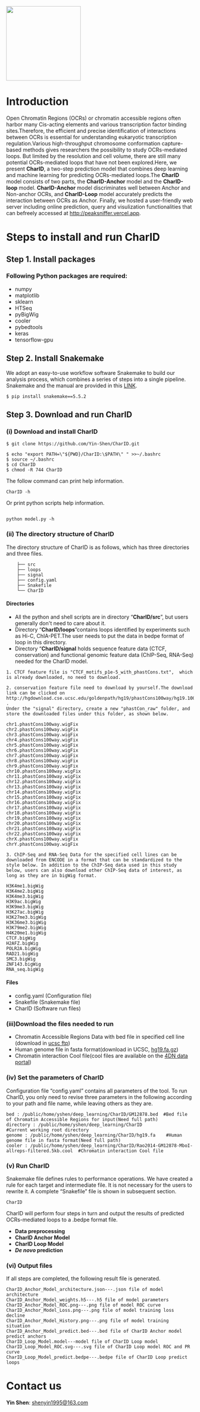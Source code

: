<img width="200px" src="https://raw.githubusercontent.com/Yin-Shen/CharPlant/master/logo.jpg" />

# Introduction
Open Chromatin Regions (OCRs) or chromatin accessible regions often harbor many Cis-acting elements and various transcription factor binding sites.Therefore, the efficient and precise identification of interactions between OCRs is essential for understanding eukaryotic transcription regulation.Various high-throughput chromosome conformation capture-based methods gives researchers the possibility to study OCRs-mediated loops. But limited by the resolution and cell volume, there are still many potential OCRs-mediated loops that have not been explored.Here,  we present **CharID**, a two-step prediction model that combines deep learning and machine learning for predicting OCRs-mediated loops.The **CharID** model consists of two parts, the **CharID-Anchor** model and the **CharID-loop** model. **CharID-Anchor** model discriminates well between Anchor and Non-anchor OCRs, and **CharID-Loop** model accurately predicts the interaction between OCRs as Anchor. Finally, we hosted a user-friendly web server including online prediction, query and visulization functionalities that can befreely accessed at http://peaksniffer.vercel.app. 

# Steps to install and run CharID

## Step 1. Install  packages
### Following Python packages are required:
* numpy
* matplotlib
* sklearn
* HTSeq
* pyBigWig
* cooler
* pybedtools
* keras
* tensorflow-gpu

## Step 2. Install  Snakemake
We adopt an easy-to-use workflow software Snakemake to build our analysis  process, which combines a series of steps into a single pipeline. Snakemake and the  manual are provided in this [LINK](https://snakemake.readthedocs.io/en/stable/index.html). 
```
$ pip install snakemake==5.5.2
```

## Step 3. Download and run CharID
### (i) Download and install CharID
```
$ git clone https://github.com/Yin-Shen/CharID.git
```
```
$ echo "export PATH=\"${PWD}/CharID:\$PATH\" " >>~/.bashrc
$ source ~/.bashrc
$ cd CharID
$ chmod -R 744 CharID
```

The follow command can print help information.
```
CharID -h
```
Or print python scripts help information.
```

python model.py -h
```

### (ii) The directory structure of CharID 

The directory structure of CharID is as follows, which has three directories and three files.
```
    ├── src
    ├── loops
    ├── signal 
    ├── config.yaml
    ├── Snakefile
    └── CharID

```
#### Directories
* All the python and shell scripts are in directory “**CharID/src**”, but users generally don't need to care about it.
* Directory “**CharID/loops**”contains loops identified by experiments such as Hi-C, ChIA-PET.The user needs to put the data in bedpe format of loop in this directory.
* Directory “**CharID/signal** holds sequence feature data (CTCF, conservation) and functional genomic feature data (ChIP-Seq, RNA-Seq) needed for the CharID model. 

```
1. CTCF feature file is "CTCF_motifs_p1e-5_with_phastCons.txt",  which is already downloaded, no need to download.
```

```
2. conservation feature file need to download by yourself.The download link can be clicked on http://hgdownload.cse.ucsc.edu/goldenpath/hg19/phastCons100way/hg19.100way.phastCons .
Under the "signal" directory, create a new "phastCon_raw" folder, and store the downloaded files under this folder, as shown below.
```
```
chr1.phastCons100way.wigFix
chr2.phastCons100way.wigFix
chr3.phastCons100way.wigFix
chr4.phastCons100way.wigFix
chr5.phastCons100way.wigFix
chr6.phastCons100way.wigFix
chr7.phastCons100way.wigFix
chr8.phastCons100way.wigFix
chr9.phastCons100way.wigFix
chr10.phastCons100way.wigFix
chr11.phastCons100way.wigFix
chr12.phastCons100way.wigFix
chr13.phastCons100way.wigFix
chr14.phastCons100way.wigFix
chr15.phastCons100way.wigFix
chr16.phastCons100way.wigFix
chr17.phastCons100way.wigFix
chr18.phastCons100way.wigFix
chr19.phastCons100way.wigFix
chr20.phastCons100way.wigFix
chr21.phastCons100way.wigFix
chr22.phastCons100way.wigFix
chrX.phastCons100way.wigFix
chrY.phastCons100way.wigFix
```
```
3. ChIP-Seq and RNA-Seq Data for the specified cell lines can be downloaded from ENCODE in a format that can be standardized to the style below. In addition to the ChIP-Seq data used in this study below, users can also download other ChIP-Seq data of interest, as long as they are in bigWig format.
```
```
H3K4me1.bigWig
H3K4me2.bigWig
H3K4me3.bigWig
H3K9ac.bigWig
H3K9me3.bigWig
H3K27ac.bigWig
H3K27me3.bigWig
H3K36me3.bigWig
H3K79me2.bigWig
H4K20me1.bigWig
CTCF.bigWig
H2AFZ.bigWig
POLR2A.bigWig
RAD21.bigWig
SMC3.bigWig
ZNF143.bigWig
RNA_seq.bigWig
```
#### Files
* config.yaml (Configuration file)
* Snakefile (Snakemake file)
* CharID (Software run files)

### (iii)Download the files needed to run

* Chromatin Accessible Regions Data with bed file in specified cell line (download in [ucsc ftp](http://hgdownload.cse.ucsc.edu/goldenPath/hg19/encodeDCC/wgEncodeUwDnase/))
* Human genome file in fasta format(download in UCSC, [hg19.fa.gz](https://hgdownload.soe.ucsc.edu/goldenPath/hg19/bigZips/hg19.fa.gz))
* Chromatin interaction Cool file(cool files are available on the [4DN data portal](https://data.4dnucleome.org/))

### (iv) Set the parameters of CharID
Configuration file “config.yaml” contains all parameters of the tool. To run CharID, you only need to revise three parameters in the following according to your path and file name, while leaving others as they are.
```
bed : /public/home/yshen/deep_learning/CharID/GM12878.bed  #Bed file of Chromatin Accessible Regions for input(Need full path)
directory : /public/home/yshen/deep_learning/CharID              #Current working root directory
genome : /public/home/yshen/deep_learning/CharID/hg19.fa    #Human genome file in fasta format(Need full path)
cooler : /public/home/yshen/deep_learning/CharID/Rao2014-GM12878-MboI-allreps-filtered.5kb.cool  #Chromatin interaction Cool file
```

### (v) Run CharID

Snakemake file defines rules to performance operations. We have created a rule for each target and intermediate file. It is not necessary for the users to rewrite it. A complete “Snakefile” file is shown in subsequent section.
```
CharID
```

CharID will perform four steps in turn and output the results of predicted OCRs-mediated loops to a .bedpe format file.

* **Data preprocessing**
* **CharID Anchor Model**
* **CharID Loop Model**
* ***De novo* prediction**

### (vi) Output files

If all steps are completed, the following result file is generated.
```
CharID_Anchor_Model_architecture.json---.json file of model architecture
CharID_Anchor_Model_weights.h5---.h5 file of model parameters
CharID_Anchor_Model_ROC.png---.png file of model ROC curve
CharID_Anchor_Model_Loss.png---.png file of model training loss decline
CharID_Anchor_Model_History.png---.png file of model training situation
CharID_Anchor_Model_predict.bed---.bed file of CharID Anchor model predict anchors
CharID_Loop_Model.model---model file of CharID Loop model
CharID_Loop_Model_ROC.svg---.svg file of CharID Loop model ROC and PR curve
CharID_Loop_Model_predict.bedpe---.bedpe file of CharID Loop predict loops
```
# Contact us

**Yin Shen**: shenyin1995@163.com <br>
